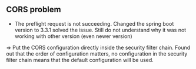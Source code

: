 ## CORS problem

- The preflight request is not succeeding. Changed the spring boot version to 3.3.1 solved the issue. Still do not understand why it was not working with other version (even newer version)

=> Put the CORS configuration directly inside the security filter chain. Found out that the order of configuration matters, no configuration in the security filter chain means that the default configuration will be used.
